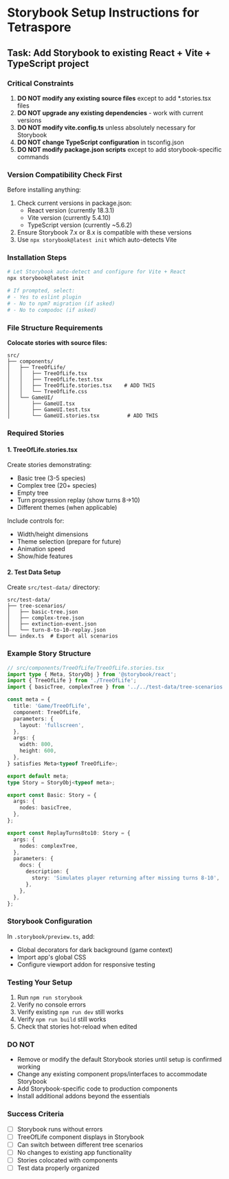 # Storybook Setup Instructions for Tetraspore

## Task: Add Storybook to existing React + Vite + TypeScript project

### Critical Constraints
1. **DO NOT modify any existing source files** except to add *.stories.tsx files
2. **DO NOT upgrade any existing dependencies** - work with current versions
3. **DO NOT modify vite.config.ts** unless absolutely necessary for Storybook
4. **DO NOT change TypeScript configuration** in tsconfig.json
5. **DO NOT modify package.json scripts** except to add storybook-specific commands

### Version Compatibility Check First
Before installing anything:
1. Check current versions in package.json:
   - React version (currently 18.3.1)
   - Vite version (currently 5.4.10)
   - TypeScript version (currently ~5.6.2)
2. Ensure Storybook 7.x or 8.x is compatible with these versions
3. Use `npx storybook@latest init` which auto-detects Vite

### Installation Steps
```bash
# Let Storybook auto-detect and configure for Vite + React
npx storybook@latest init

# If prompted, select:
# - Yes to eslint plugin
# - No to npm7 migration (if asked)
# - No to compodoc (if asked)
```

### File Structure Requirements
**Colocate stories with source files:**
```
src/
├── components/
│   ├── TreeOfLife/
│   │   ├── TreeOfLife.tsx
│   │   ├── TreeOfLife.test.tsx
│   │   ├── TreeOfLife.stories.tsx    # ADD THIS
│   │   └── TreeOfLife.css
│   └── GameUI/
│       ├── GameUI.tsx
│       ├── GameUI.test.tsx
│       └── GameUI.stories.tsx         # ADD THIS
```

### Required Stories

#### 1. TreeOfLife.stories.tsx
Create stories demonstrating:
- Basic tree (3-5 species)
- Complex tree (20+ species)
- Empty tree
- Turn progression replay (show turns 8→10)
- Different themes (when applicable)

Include controls for:
- Width/height dimensions
- Theme selection (prepare for future)
- Animation speed
- Show/hide features

#### 2. Test Data Setup
Create `src/test-data/` directory:
```
src/test-data/
├── tree-scenarios/
│   ├── basic-tree.json
│   ├── complex-tree.json
│   ├── extinction-event.json
│   └── turn-8-to-10-replay.json
└── index.ts  # Export all scenarios
```

### Example Story Structure
```typescript
// src/components/TreeOfLife/TreeOfLife.stories.tsx
import type { Meta, StoryObj } from '@storybook/react';
import { TreeOfLife } from './TreeOfLife';
import { basicTree, complexTree } from '../../test-data/tree-scenarios';

const meta = {
  title: 'Game/TreeOfLife',
  component: TreeOfLife,
  parameters: {
    layout: 'fullscreen',
  },
  args: {
    width: 800,
    height: 600,
  },
} satisfies Meta<typeof TreeOfLife>;

export default meta;
type Story = StoryObj<typeof meta>;

export const Basic: Story = {
  args: {
    nodes: basicTree,
  },
};

export const ReplayTurns8to10: Story = {
  args: {
    nodes: complexTree,
  },
  parameters: {
    docs: {
      description: {
        story: 'Simulates player returning after missing turns 8-10',
      },
    },
  },
};
```

### Storybook Configuration
In `.storybook/preview.ts`, add:
- Global decorators for dark background (game context)
- Import app's global CSS
- Configure viewport addon for responsive testing

### Testing Your Setup
1. Run `npm run storybook`
2. Verify no console errors
3. Verify existing `npm run dev` still works
4. Verify `npm run build` still works
5. Check that stories hot-reload when edited

### DO NOT
- Remove or modify the default Storybook stories until setup is confirmed working
- Change any existing component props/interfaces to accommodate Storybook
- Add Storybook-specific code to production components
- Install additional addons beyond the essentials

### Success Criteria
- [ ] Storybook runs without errors
- [ ] TreeOfLife component displays in Storybook
- [ ] Can switch between different tree scenarios
- [ ] No changes to existing app functionality
- [ ] Stories colocated with components
- [ ] Test data properly organized